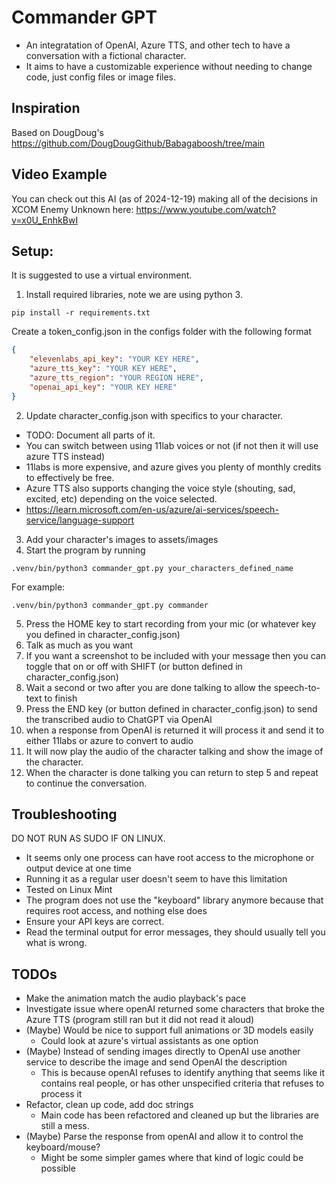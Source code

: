 # Commander GPT
- An integratation of OpenAI, Azure TTS, and other tech to have a conversation with a fictional character.
- It aims to have a customizable experience without needing to change code, just config files or image files.

## Inspiration
Based on DougDoug's https://github.com/DougDougGithub/Babagaboosh/tree/main

## Video Example
You can check out this AI (as of 2024-12-19) making all of the decisions in XCOM Enemy Unknown here:
https://www.youtube.com/watch?v=x0U_EnhkBwI

## Setup:
It is suggested to use a virtual environment.

1. Install required libraries, note we are using python 3.
```
pip install -r requirements.txt
```

Create a token_config.json in the configs folder with the following format
```json
{
    "elevenlabs_api_key": "YOUR KEY HERE",
    "azure_tts_key": "YOUR KEY HERE",
    "azure_tts_region": "YOUR REGION HERE",
    "openai_api_key": "YOUR KEY HERE"
}
```
2. Update character_config.json with specifics to your character.
- TODO: Document all parts of it.
- You can switch between using 11lab voices or not (if not then it will use azure TTS instead)
- 11labs is more expensive, and azure gives you plenty of monthly credits to effectively be free.
- Azure TTS also supports changing the voice style (shouting, sad, excited, etc) depending on the voice selected.
- https://learn.microsoft.com/en-us/azure/ai-services/speech-service/language-support

3. Add your character's images to assets/images
4. Start the program by running
```
.venv/bin/python3 commander_gpt.py your_characters_defined_name
```
For example:
```
.venv/bin/python3 commander_gpt.py commander
```
5. Press the HOME key to start recording from your mic (or whatever key you defined in character_config.json)
6. Talk as much as you want
7. If you want a screenshot to be included with your message then you can toggle that on or off with SHIFT (or button defined in character_config.json)
8. Wait a second or two after you are done talking to allow the speech-to-text to finish
9. Press the END key (or button defined in character_config.json) to send the transcribed audio to ChatGPT via OpenAI
10. when a response from OpenAI is returned it will process it and send it to either 11labs or azure to convert to audio
11. It will now play the audio of the character talking and show the image of the character.
12. When the character is done talking you can return to step 5 and repeat to continue the conversation.


## Troubleshooting
DO NOT RUN AS SUDO IF ON LINUX.
- It seems only one process can have root access to the microphone or output device at one time
- Running it as a regular user doesn't seem to have this limitation
- Tested on Linux Mint
- The program does not use the "keyboard" library anymore because that requires root access, and nothing else does
- Ensure your API keys are correct.
- Read the terminal output for error messages, they should usually tell you what is wrong.


## TODOs
- Make the animation match the audio playback's pace
- Investigate issue where openAI returned some characters that broke the Azure TTS (program still ran but it did not read it aloud)
- (Maybe) Would be nice to support full animations or 3D models easily
  - Could look at azure's virtual assistants as one option
- (Maybe) Instead of sending images directly to OpenAI use another service to describe the image and send OpenAI the description
  - This is because openAI refuses to identify anything that seems like it contains real people, or has other unspecified criteria that refuses to process it
- Refactor, clean up code, add doc strings
  - Main code has been refactored and cleaned up but the libraries are still a mess.
- (Maybe) Parse the response from openAI and allow it to control the keyboard/mouse?
  - Might be some simpler games where that kind of logic could be possible
